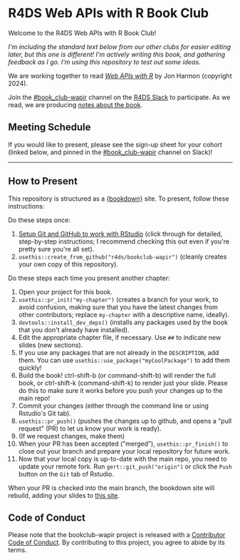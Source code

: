 # R4DS Web APIs with R Book Club

Welcome to the R4DS Web APIs with R Book Club!

*I'm including the standard text below from our other clubs for easier editing later, but this one is different!*
*I'm actively writing this book, and gathering feedback as I go.*
*I'm using this repository to test out some ideas.*

We are working together to read [_Web APIs with R_](https://jonthegeek.github.io/wapir/) by Jon Harmon (copyright 2024).

Join the [#book_club-wapir](https://rfordatascience.slack.com/archives/C05MYSD1PEV) channel on the [R4DS Slack](https://r4ds.io/join) to participate.
As we read, we are producing [notes about the book](https://r4ds.io/wapir).

## Meeting Schedule

If you would like to present, please see the sign-up sheet for your cohort (linked below, and pinned in the [#book_club-wapir](https://rfordatascience.slack.com/archives/C05MYSD1PEV) channel on Slack)!

<hr>


## How to Present

This repository is structured as a [{bookdown}](https://CRAN.R-project.org/package=bookdown) site.
To present, follow these instructions:

Do these steps once:

1. [Setup Git and GitHub to work with RStudio](https://github.com/r4ds/bookclub-setup) (click through for detailed, step-by-step instructions; I recommend checking this out even if you're pretty sure you're all set).
2. `usethis::create_from_github("r4ds/bookclub-wapir")` (cleanly creates your own copy of this repository).

Do these steps each time you present another chapter:

1. Open your project for this book.
2. `usethis::pr_init("my-chapter")` (creates a branch for your work, to avoid confusion, making sure that you have the latest changes from other contributors; replace `my-chapter` with a descriptive name, ideally).
3. `devtools::install_dev_deps()` (installs any packages used by the book that you don't already have installed).
4. Edit the appropriate chapter file, if necessary. Use `##` to indicate new slides (new sections).
5. If you use any packages that are not already in the `DESCRIPTION`, add them. You can use `usethis::use_package("myCoolPackage")` to add them quickly!
6. Build the book! ctrl-shift-b (or command-shift-b) will render the full book, or ctrl-shift-k (command-shift-k) to render just your slide. Please do this to make sure it works before you push your changes up to the main repo!
7. Commit your changes (either through the command line or using Rstudio's Git tab).
8. `usethis::pr_push()` (pushes the changes up to github, and opens a "pull request" (PR) to let us know your work is ready).
9. (If we request changes, make them)
10. When your PR has been accepted ("merged"), `usethis::pr_finish()` to close out your branch and prepare your local repository for future work.
11. Now that your local copy is up-to-date with the main repo, you need to update your remote fork. Run `gert::git_push("origin")` or click the `Push` button on the `Git` tab of Rstudio.

When your PR is checked into the main branch, the bookdown site will rebuild, adding your slides to [this site](https://r4ds.io/wapir).


## Code of Conduct

Please note that the bookclub-wapir project is released with a [Contributor Code of Conduct](https://contributor-covenant.org/version/2/1/CODE_OF_CONDUCT.html). By contributing to this project, you agree to abide by its terms.
